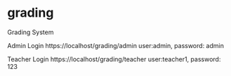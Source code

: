 # grading

Grading System

Admin Login
https://localhost/grading/admin
user:admin, password: admin

Teacher Login
https://localhost/grading/teacher
user:teacher1, password: 123
